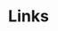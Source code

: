 ---
title: "Links"
outputs:
  - HTML
  - RSS
outputFormats:
  - name: RSS
    mediaType: application/rss+xml
    baseName: index
    isPlainText: true
    notAlternative: true
---